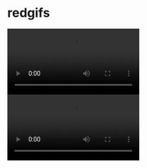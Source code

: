 # redgifs
<html>
<body>
  
<video controls>
<source src="https://thumbs2.redgifs.com/ThoseRepentantElk.mp4" type="video/mp4">
</video>
<video>
<source src="https://thumbs2.redgifs.com/QuarrelsomeOblongAquaticleech.mp4" type="video/mp4"
</video>

</body>
</html>

